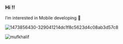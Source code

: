 ### Hi !!

I’m interested in Mobile developing 📱

![1473856430-329041214dc1f8c5623d4c08ab3d57c8](https://user-images.githubusercontent.com/33028301/192962844-776cd8f2-f42d-4f70-a9d5-2922f4197a44.gif)


<a href="https://github.com/mufkhalif">
  <img align="left" src="https://komarev.com/ghpvc/?username=mufkhalif" alt="mufkhalif" />
</a>
